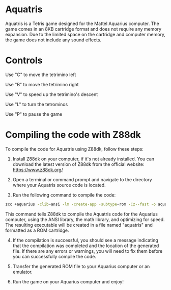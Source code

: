# Aquatris
Aquatris is a Tetris game designed for the Mattel Aquarius computer.
The game comes in an 8KB cartridge format and does not require any memory expansion.
Due to the limited space on the cartridge and computer memory, the game does not include any sound effects.

# Controls
Use "C" to move the tetrimino left

Use "B" to move the tetrimino right

Use "V" to speed up the tetrimino's descent

Use "L" to turn the tetrominos

Use "P" to pause the game

# Compiling the code with Z88dk
To compile the code for Aquatris using Z88dk, follow these steps:

1. Install Z88dk on your computer, if it's not already installed. You can download the latest version of Z88dk from the official website: https://www.z88dk.org/

2. Open a terminal or command prompt and navigate to the directory where your Aquatris source code is located.

3. Run the following command to compile the code:

```bash
zcc +aquarius -clib=ansi -lm -create-app -subtype=rom -Cz--fast -o aquatris src\aquatris.c
```

This command tells Z88dk to compile the Aquatris code for the Aquarius computer, using the ANSI library, the math library, and optimizing for speed. The resulting executable will be created in a file named "aquatris" and formatted as a ROM cartridge.

4. If the compilation is successful, you should see a message indicating that the compilation was completed and the location of the generated file. If there are any errors or warnings, you will need to fix them before you can successfully compile the code.

5. Transfer the generated ROM file to your Aquarius computer or an emulator.

6. Run the game on your Aquarius computer and enjoy!
